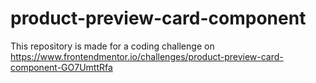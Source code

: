 # product-preview-card-component
This repository is made for a coding challenge on https://www.frontendmentor.io/challenges/product-preview-card-component-GO7UmttRfa
